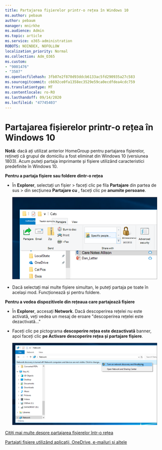 ```yaml
---
title: Partajarea fișierelor printr-o rețea în Windows 10
ms.author: pebaum
author: pebaum
manager: mnirkhe
ms.audience: Admin
ms.topic: article
ms.service: o365-administration
ROBOTS: NOINDEX, NOFOLLOW
localization_priority: Normal
ms.collection: Adm_O365
ms.custom:
- "9001476"
- "3507"
ms.openlocfilehash: 3fb07e2f870d93ddcb6133ac5fd290935a27c583
ms.sourcegitcommit: c6692ce0fa1358ec3529e59ca0ecdfdea4cdc759
ms.translationtype: MT
ms.contentlocale: ro-RO
ms.lasthandoff: 09/14/2020
ms.locfileid: "47745403"
---
```

# <a name="file-sharing-over-a-network-in-windows-10"></a>Partajarea fișierelor printr-o rețea în Windows 10

**Notă**: dacă ați utilizat anterior HomeGroup pentru partajarea fișierelor, rețineți că grupul de domiciliu a fost eliminat din Windows 10 (versiunea 1803). Acum puteți partaja imprimante și fișiere utilizând caracteristici predefinite în Windows 10.

**Pentru a partaja fișiere sau foldere dintr-o rețea**

- În **Explorer**, selectați un fișier > faceți clic pe fila **Partajare** din partea de sus > din secțiunea **Partajare cu** , faceți clic pe **anumite persoane**.

    ![Partajați un fișier cu anumite persoane.](media/share-with-specific-people.png)
          
- Dacă selectați mai multe fișiere simultan, le puteți partaja pe toate în același mod. Funcționează și pentru foldere.

**Pentru a vedea dispozitivele din rețeaua care partajează fișiere**

- În **Explorer**, accesați **Network**. Dacă descoperirea rețelei nu este activată, veți vedea un mesaj de eroare "descoperirea rețelei este dezactivată..."

- Faceți clic pe pictograma **descoperire rețea este dezactivată** banner, apoi faceți clic **pe Activare descoperire rețea și partajare fișiere**.

    ![Activați descoperirea rețelei și partajarea fișierelor.](media/turn-on-network-discovery.png)

[Citiți mai multe despre partajarea fișierelor într-o rețea](https://support.microsoft.com/help/4092694/windows-10-file-sharing-over-a-network)

[Partajați fișiere utilizând aplicații, OneDrive, e-mailuri și altele](https://support.microsoft.com/help/4027674/windows-10-share-files-in-file-explorer)
